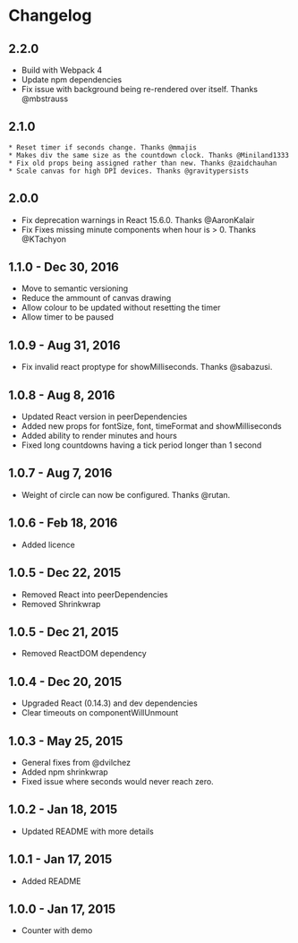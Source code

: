 # Changelog

## 2.2.0
  * Build with Webpack 4
  * Update npm dependencies
  * Fix issue with background being re-rendered over itself. Thanks @mbstrauss

## 2.1.0
	* Reset timer if seconds change. Thanks @mmajis
	* Makes div the same size as the countdown clock. Thanks @Miniland1333
	* Fix old props being assigned rather than new. Thanks @zaidchauhan
	* Scale canvas for high DPI devices. Thanks @gravitypersists 

## 2.0.0
 * Fix deprecation warnings in React 15.6.0. Thanks @AaronKalair
 * Fix Fixes missing minute components when hour is > 0. Thanks @KTachyon

## 1.1.0 - Dec 30, 2016
  * Move to semantic versioning
  * Reduce the ammount of canvas drawing
  * Allow colour to be updated without resetting the timer
  * Allow timer to be paused

## 1.0.9 - Aug 31, 2016
  * Fix invalid react proptype for showMilliseconds. Thanks @sabazusi.

## 1.0.8 - Aug 8, 2016

  * Updated React version in peerDependencies
  * Added new props for fontSize, font, timeFormat and showMilliseconds
  * Added ability to render minutes and hours
  * Fixed long countdowns having a tick period longer than 1 second

## 1.0.7 - Aug 7, 2016

  * Weight of circle can now be configured. Thanks @rutan.

## 1.0.6 - Feb 18, 2016

  * Added licence

## 1.0.5 - Dec 22, 2015

  * Removed React into peerDependencies
  * Removed Shrinkwrap

## 1.0.5 - Dec 21, 2015

  * Removed ReactDOM dependency

## 1.0.4 - Dec 20, 2015

  * Upgraded React (0.14.3) and dev dependencies
  * Clear timeouts on componentWillUnmount

## 1.0.3 - May 25, 2015

  * General fixes from @dvilchez
  * Added npm shrinkwrap
  * Fixed issue where seconds would never reach zero.

## 1.0.2 - Jan 18, 2015

  * Updated README with more details

## 1.0.1 - Jan 17, 2015

  * Added README

## 1.0.0 - Jan 17, 2015

  * Counter with demo
